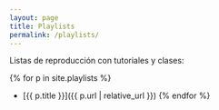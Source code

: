 ```yaml
---
layout: page
title: Playlists
permalink: /playlists/
---
```


Listas de reproducción con tutoriales y clases:

{% for p in site.playlists %}
- [{{ p.title }}]({{ p.url | relative_url }})
{% endfor %}
